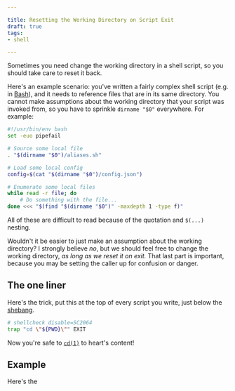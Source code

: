 ```yaml
---

title: Resetting the Working Directory on Script Exit
draft: true
tags:
- shell

---
```


Sometimes you need change the working directory in a shell script, so you should take care to reset it back.

Here's an example scenario: you've written a fairly complex shell script (e.g. in [Bash](https://www.gnu.org/software/bash/)), and it needs to reference files that are in its same directory. You cannot make assumptions about the working directory that your script was invoked from, so you have to sprinkle `dirname "$0"` everywhere. For example:

```bash
#!/usr/bin/env bash
set -euo pipefail

# Source some local file
. "$(dirname "$0")/aliases.sh"

# Load some local config
config=$(cat "$(dirname "$0")/config.json")

# Enumerate some local files
while read -r file; do
	# Do something with the file...
done <<< "$(find "$(dirname "$0")" -maxdepth 1 -type f)"
```

All of these are difficult to read because of the quotation and `$(...)` nesting.

Wouldn't it be easier to just make an assumption about the working directory? I strongly believe _no_, but we should feel free to change the working directory, _as long as we reset it on exit._ That last part is important, because you may be setting the caller up for confusion or danger.

## The one liner

Here's the trick, put this at the top of every script you write, just below the [shebang](https://en.wikipedia.org/wiki/Shebang_(Unix)).

```bash
# shellcheck disable=SC2064
trap "cd \"${PWD}\"" EXIT
```

Now you're safe to [`cd(1)`](https://linux.die.net/man/1/cd) to heart's content!

## Example

Here's the
<!--stackedit_data:
eyJoaXN0b3J5IjpbMTY1Njc2ODk0MSwyMDkwNDU5MDEzLC0zNT
czNzY4NzFdfQ==
-->